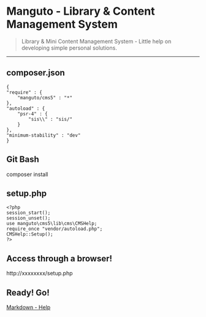 # Manguto - Library & Content Management System

> Library & Mini Content Management System - Little help on developing simple personal solutions. 

----
## composer.json
    {
	"require" : {
		"manguto/cms5" : "*"
	},
	"autoload" : {
		"psr-4" : {
			"sis\\" : "sis/"
		}
	},
	"minimum-stability" : "dev"
	}

## Git Bash
composer install

## setup.php
    <?php    
    session_start();
    session_unset();    
    use manguto\cms5\lib\cms\CMSHelp;
    require_once "vendor/autoload.php";
    CMSHelp::Setup();    
    ?>

## Access through a browser!
http://xxxxxxxx/setup.php

## Ready! Go!


[Markdown - Help](http://markdownlivepreview.com)

